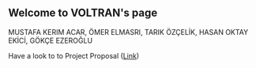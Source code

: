 ## Welcome to VOLTRAN's page

MUSTAFA KERIM ACAR,
ÖMER ELMASRI,
TARIK ÖZÇELİK,
HASAN OKTAY EKİCİ,
GÖKÇE EZEROĞLU

Have a look to to Project Proposal
([Link](https://mef-bda503.github.io/gpj18-voltran/voltran.html))

